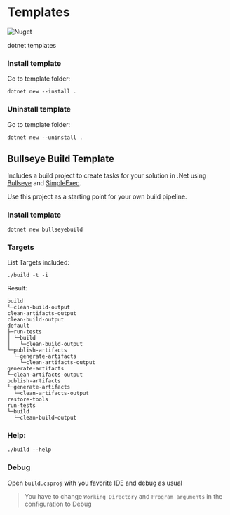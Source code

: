 # Templates

![Nuget](https://img.shields.io/nuget/v/BullseyeBuild.Template)

dotnet templates

### Install template

Go to template folder:
```shell 
dotnet new --install .
```
### Uninstall template

Go to template folder:
```shell 
dotnet new --uninstall .
```

## Bullseye Build Template

Includes a build project to create tasks for your solution in .Net using [Bullseye](https://github.com/adamralph/bullseye) and [SimpleExec](https://github.com/adamralph/simple-exec).

Use this project as a starting point for your own build pipeline.

### Install template

```shell 
dotnet new bullseyebuild
```
### Targets
List Targets included:
```shell 
./build -t -i
```
Result:
```shell 
build
└─clean-build-output
clean-artifacts-output
clean-build-output
default
├─run-tests
│ └─build
│   └─clean-build-output
└─publish-artifacts
  └─generate-artifacts
    └─clean-artifacts-output
generate-artifacts
└─clean-artifacts-output
publish-artifacts
└─generate-artifacts
  └─clean-artifacts-output
restore-tools
run-tests
└─build
  └─clean-build-output
  ```
### Help:
```shell 
./build --help
```

### Debug
Open `build.csproj` with you favorite IDE and debug as usual

> You have to change  `Working Directory` and `Program arguments` in the configuration to Debug
